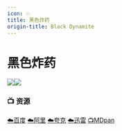 ```yaml
---
icon: 💥
title: 黑色炸药
origin-title: Black Dynamite
---
```

# 黑色炸药

![](/assets/image/YOLO.jpg)![](/assets/image/%E9%BB%91%E8%89%B2%E7%82%B8%E8%8D%AF.jpg)

### 📺 资源

[☁️百度](https://pan.baidu.com/s/186gbIiye6uRoU73VGFLVbg?pwd=a8sd) [☁️阿里](https://www.alipan.com/s/rJMaUhzJm9g) [☁️夸克](https://pan.quark.cn/s/e80849fcf792) [☁️迅雷](https://pan.xunlei.com/s/VOD06KywFLjmGqay1jaJsa5CA1?pwd=vrrw#) [📺MDpan](https://pan.mdsub.top/%E9%BB%91%E8%89%B2%E7%82%B8%E8%8D%AF)